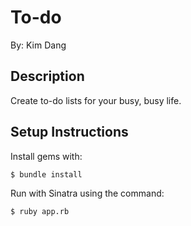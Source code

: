 # To-do

By: Kim Dang

## Description

Create to-do lists for your busy, busy life.

Setup Instructions
----

Install gems with:
```
$ bundle install
```
Run with Sinatra using the command:
```
$ ruby app.rb
```
